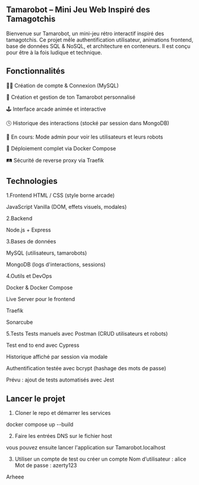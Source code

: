 ## Tamarobot – Mini Jeu Web Inspiré des Tamagotchis
Bienvenue sur Tamarobot, un mini-jeu rétro interactif inspiré des tamagotchis.
Ce projet mêle authentification utilisateur, animations frontend, base de données SQL & NoSQL, et architecture en conteneurs.
Il est conçu pour être à la fois ludique et technique.

## Fonctionnalités
🧑‍💻 Création de compte & Connexion (MySQL)

🤖 Création et gestion de ton Tamarobot personnalisé

🕹️ Interface arcade animée et interactive

🕓 Historique des interactions (stocké par session dans MongoDB)

🔐 En cours: Mode admin pour voir les utilisateurs et leurs robots

🐳 Déploiement complet via Docker Compose

🛤️ Sécurité de reverse proxy via Traefik

## Technologies
1.Frontend
HTML / CSS (style borne arcade)

JavaScript Vanilla (DOM, effets visuels, modales)

2.Backend

Node.js + Express


3.Bases de données

MySQL (utilisateurs, tamarobots)

MongoDB (logs d'interactions, sessions)

4.Outils et DevOps

Docker & Docker Compose

Live Server pour le frontend

Traefik

Sonarcube

5.Tests
Tests manuels avec Postman (CRUD utilisateurs et robots)

Test end to end avec Cypress


Historique affiché par session via modale

Authentification testée avec bcrypt (hashage des mots de passe)

Prévu : ajout de tests automatisés avec Jest

## Lancer le projet
1. Cloner le repo et démarrer les services

docker compose up --build

 2. Faire les entrées DNS sur le fichier host

vous pouvez ensuite lancer l'application sur Tamarobot.localhost

3. Utiliser un compte de test ou créer un compte
Nom d’utilisateur : alice
Mot de passe : azerty123


Arheee 
